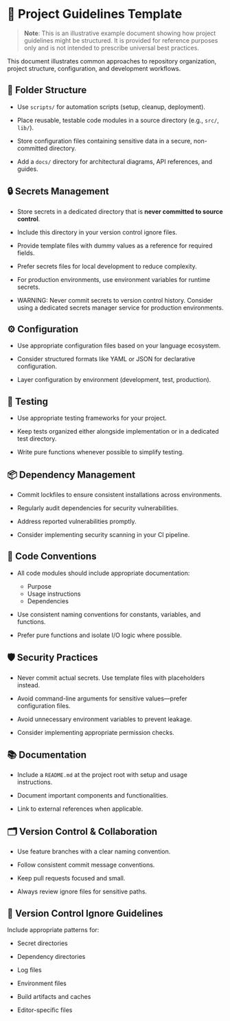 # 🧭 Project Guidelines Template

> **Note**: This is an illustrative example document showing how project guidelines might be structured. It is provided for reference purposes only and is not intended to prescribe universal best practices.

This document illustrates common approaches to repository organization, project structure, configuration, and development workflows.

## 📁 Folder Structure

- Use `scripts/` for automation scripts (setup, cleanup, deployment).

- Place reusable, testable code modules in a source directory (e.g., `src/`, `lib/`).

- Store configuration files containing sensitive data in a secure, non-committed directory.

- Add a `docs/` directory for architectural diagrams, API references, and guides.

## 🔒 Secrets Management

- Store secrets in a dedicated directory that is **never committed to source control**.

- Include this directory in your version control ignore files.

- Provide template files with dummy values as a reference for required fields.

- Prefer secrets files for local development to reduce complexity.

- For production environments, use environment variables for runtime secrets.

- WARNING: Never commit secrets to version control history. Consider using a dedicated secrets manager service for production environments.

## ⚙️ Configuration

- Use appropriate configuration files based on your language ecosystem.

- Consider structured formats like YAML or JSON for declarative configuration.

- Layer configuration by environment (development, test, production).

## 🧪 Testing

- Use appropriate testing frameworks for your project.

- Keep tests organized either alongside implementation or in a dedicated test directory.

- Write pure functions whenever possible to simplify testing.

## 📦 Dependency Management

- Commit lockfiles to ensure consistent installations across environments.

- Regularly audit dependencies for security vulnerabilities.

- Address reported vulnerabilities promptly.

- Consider implementing security scanning in your CI pipeline.

## 🧾 Code Conventions

- All code modules should include appropriate documentation:
  - Purpose
  - Usage instructions
  - Dependencies

- Use consistent naming conventions for constants, variables, and functions.

- Prefer pure functions and isolate I/O logic where possible.

## 🛡️ Security Practices

- Never commit actual secrets. Use template files with placeholders instead.

- Avoid command-line arguments for sensitive values—prefer configuration files.

- Avoid unnecessary environment variables to prevent leakage.

- Consider implementing appropriate permission checks.

## 📚 Documentation

- Include a `README.md` at the project root with setup and usage instructions.

- Document important components and functionalities.

- Link to external references when applicable.

## 🗂 Version Control & Collaboration

- Use feature branches with a clear naming convention.

- Follow consistent commit message conventions.

- Keep pull requests focused and small.

- Always review ignore files for sensitive paths.

## 🚫 Version Control Ignore Guidelines

Include appropriate patterns for:

- Secret directories

- Dependency directories

- Log files

- Environment files

- Build artifacts and caches

- Editor-specific files
